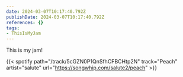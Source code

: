 ```yaml
---
date: 2024-03-07T10:17:40.792Z
publishDate: 2024-03-07T10:17:40.792Z
references: {}
tags:
- ThisIsMyJam
---
```


This is my jam!

{{< spotify path="/track/5cGZN0P1QnSfhCFBCHtp2N" track="Peach" artist="salute" url="https://songwhip.com/salute2/peach" >}}
